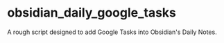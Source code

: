 # obsidian_daily_google_tasks
 A rough script designed to add Google Tasks into Obsidian's Daily Notes.
